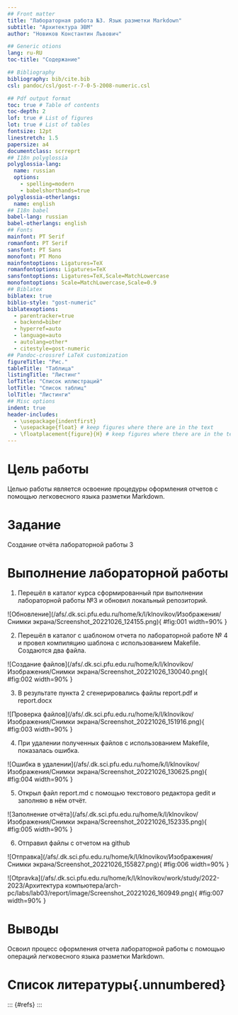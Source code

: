 ```yaml
---
## Front matter
title: "Лабораторная работа №3. Язык разметки Markdown"
subtitle: "Архитектура ЭВМ"
author: "Новиков Константин Львович"

## Generic otions
lang: ru-RU
toc-title: "Содержание"

## Bibliography
bibliography: bib/cite.bib
csl: pandoc/csl/gost-r-7-0-5-2008-numeric.csl

## Pdf output format
toc: true # Table of contents
toc-depth: 2
lof: true # List of figures
lot: true # List of tables
fontsize: 12pt
linestretch: 1.5
papersize: a4
documentclass: scrreprt
## I18n polyglossia
polyglossia-lang:
  name: russian
  options:
	- spelling=modern
	- babelshorthands=true
polyglossia-otherlangs:
  name: english
## I18n babel
babel-lang: russian
babel-otherlangs: english
## Fonts
mainfont: PT Serif
romanfont: PT Serif
sansfont: PT Sans
monofont: PT Mono
mainfontoptions: Ligatures=TeX
romanfontoptions: Ligatures=TeX
sansfontoptions: Ligatures=TeX,Scale=MatchLowercase
monofontoptions: Scale=MatchLowercase,Scale=0.9
## Biblatex
biblatex: true
biblio-style: "gost-numeric"
biblatexoptions:
  - parentracker=true
  - backend=biber
  - hyperref=auto
  - language=auto
  - autolang=other*
  - citestyle=gost-numeric
## Pandoc-crossref LaTeX customization
figureTitle: "Рис."
tableTitle: "Таблица"
listingTitle: "Листинг"
lofTitle: "Список иллюстраций"
lotTitle: "Список таблиц"
lolTitle: "Листинги"
## Misc options
indent: true
header-includes:
  - \usepackage{indentfirst}
  - \usepackage{float} # keep figures where there are in the text
  - \floatplacement{figure}{H} # keep figures where there are in the text
---
```


# Цель работы

Целью работы является освоение процедуры оформления отчетов с помощью легковесного языка разметки Markdown.

# Задание

Создание отчёта лабораторной работы 3

# Выполнение лабораторной работы

1. Перешёл в каталог курса сформированный при выполнении лабораторной работы №3 и обновил локальный репозиторий.

![Обновление](/afs/.dk.sci.pfu.edu.ru/home/k/l/klnovikov/Изображения/Снимки экрана/Screenshot_20221026_124155.png){ #fig:001 width=90% }

2. Перешёл в каталог с шаблоном отчета по лабораторной работе № 4 и провел компиляцию шаблона с использованием Makefile. Создаются два файла.

![Создание файлов](/afs/.dk.sci.pfu.edu.ru/home/k/l/klnovikov/Изображения/Снимки экрана/Screenshot_20221026_130040.png){ #fig:002 width=90% }

3. В результате пункта 2 сгенерировались файлы report.pdf и
report.docx

![Проверка файлов](/afs/.dk.sci.pfu.edu.ru/home/k/l/klnovikov/Изображения/Снимки экрана/Screenshot_20221026_151916.png){ #fig:003 width=90% }

4. При удалении полученных файлов с использованием Makefile, показалась ошибка.

![Ошибка в удалении](/afs/.dk.sci.pfu.edu.ru/home/k/l/klnovikov/Изображения/Снимки экрана/Screenshot_20221026_130625.png){ #fig:004 width=90% }

5. Открыл файл report.md c помощью текстового редактора gedit и заполняю в нём отчёт.

![Заполнение отчёта](/afs/.dk.sci.pfu.edu.ru/home/k/l/klnovikov/Изображения/Снимки экрана/Screenshot_20221026_152335.png){ #fig:005 width=90% }

6. Отправил файлы с отчетом на github

![Отправка](/afs/.dk.sci.pfu.edu.ru/home/k/l/klnovikov/Изображения/Снимки экрана/Screenshot_20221026_155827.png){ #fig:006 width=90% }

![Otpravka](/afs/.dk.sci.pfu.edu.ru/home/k/l/klnovikov/work/study/2022-2023/Архитектура компьютера/arch-pc/labs/lab03/report/image/Screenshot_20221026_160949.png){ #fig:007 width=90% }

# Выводы

Освоил процесс оформления отчета лабораторной работы с помощью операций легковесного языка разметки Markdown.

# Список литературы{.unnumbered}

::: {#refs}
:::

